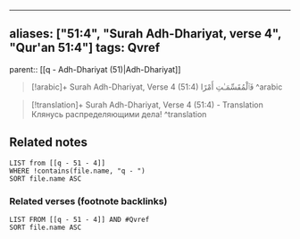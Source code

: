 
---
aliases: ["51:4", "Surah Adh-Dhariyat, verse 4", "Qur'an 51:4"]
tags: Qvref
---

parent:: [[q - Adh-Dhariyat (51)|Adh-Dhariyat]]

> [!arabic]+ Surah Adh-Dhariyat, Verse 4 (51:4)
> <span class="quran-arabic">فَٱلْمُقَسِّمَـٰتِ أَمْرًا</span>
^arabic

> [!translation]+ Surah Adh-Dhariyat, Verse 4 (51:4) - Translation
> Клянусь распределяющими дела!
^translation



## Related notes
```dataview
LIST from [[q - 51 - 4]]
WHERE !contains(file.name, "q - ")
SORT file.name ASC
```

### Related verses (footnote backlinks)
```dataview
LIST FROM [[q - 51 - 4]] AND #Qvref
SORT file.name ASC
```

